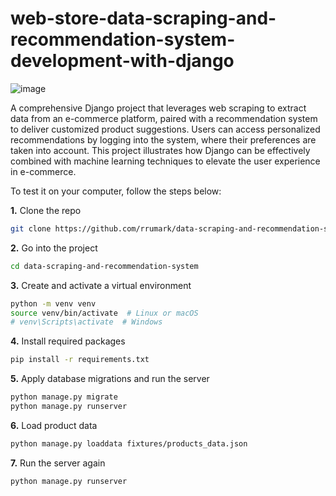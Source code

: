 # web-store-data-scraping-and-recommendation-system-development-with-django
![image](https://github.com/user-attachments/assets/8bc0b72f-2d9c-4627-b301-8e5fbd2cd294)

A comprehensive Django project that leverages web scraping to extract data from an e-commerce platform, paired with a recommendation system to deliver customized product suggestions. Users can access personalized recommendations by logging into the system, where their preferences are taken into account. This project illustrates how Django can be effectively combined with machine learning techniques to elevate the user experience in e-commerce.

To test it on your computer, follow the steps below:

**1.** Clone the repo

```bash
git clone https://github.com/rrumark/data-scraping-and-recommendation-system.git
```
**2.** Go into the project
```bash
cd data-scraping-and-recommendation-system
```
**3.** Create and activate a virtual environment
```bash
python -m venv venv
source venv/bin/activate  # Linux or macOS
# venv\Scripts\activate  # Windows
```
**4.** Install required packages
```bash
pip install -r requirements.txt
```
**5.** Apply database migrations and run the server

```bash
python manage.py migrate
python manage.py runserver
```
**6.** Load product data

```bash
python manage.py loaddata fixtures/products_data.json
```
**7.** Run the server again

```bash
python manage.py runserver
```
